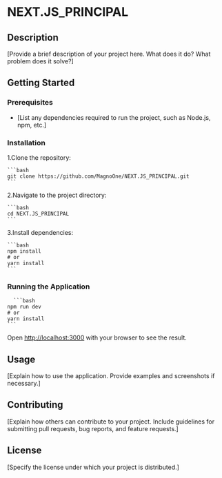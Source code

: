 # NEXT.JS_PRINCIPAL

## Description

[Provide a brief description of your project here. What does it do? What problem does it solve?]

## Getting Started

### Prerequisites

* [List any dependencies required to run the project, such as Node.js, npm, etc.]

### Installation

1.Clone the repository:

    ```bash
    git clone https://github.com/MagnoOne/NEXT.JS_PRINCIPAL.git
    ```
2.Navigate to the project directory:

    ```bash
    cd NEXT.JS_PRINCIPAL
    ```
3.Install dependencies:

    ```bash
    npm install
    # or
    yarn install
    ```

### Running the Application

      ```bash
    npm run dev
    # or
    yarn install
    ```

Open [http://localhost:3000](http://localhost:3000) with your browser to see the result.

## Usage

[Explain how to use the application. Provide examples and screenshots if necessary.]

## Contributing

[Explain how others can contribute to your project. Include guidelines for submitting pull requests, bug reports, and feature requests.]

## License

[Specify the license under which your project is distributed.]
